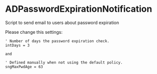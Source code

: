 # ADPasswordExpirationNotification
Script to send email to users about password expiration

Please change this settings:
```
' Number of days the password expiration check.
intDays = 3

and

' Defined manually when not using the default policy.
sngMaxPwdAge = 63 
```
